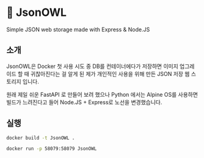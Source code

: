 # 🦉 JsonOWL
Simple JSON web storage made with Express &amp; Node.JS
## 소개
 JsonOWL은 Docker 첫 사용 시도 중 DB를 컨테이너에다가 저장하면 이미지 업그레이드 할 때 귀찮아진다는 걸 알게 된 제가 개인적인 사용을 위해 만든 JSON 저장 웹 스토리지 입니다.<br/>

 원래 제일 쉬운 FastAPI 로 만들어 보려 했으나 Python 에서는 Alpine OS를 사용하면 빌드가 느려진다고 들어 Node.JS + Express로 노선을 변경했습니다.
 
## 실행
```sh
docker build -t JsonOWL .
```
```sh
docker run -p 58079:58079 JsonOWL
```
